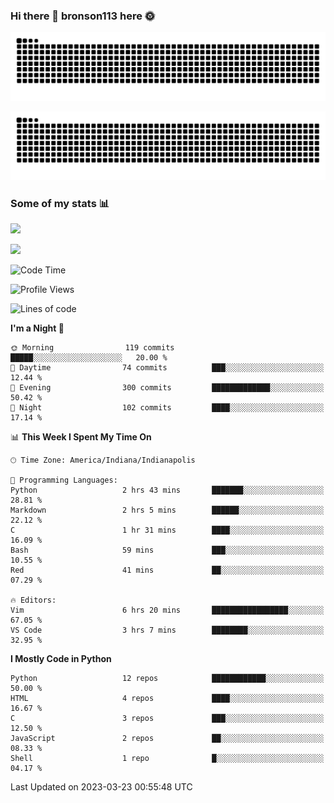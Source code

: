 ### Hi there 👋 bronson113 here 🌞
<div align="center">

![GitHub Snake Light](https://raw.githubusercontent.com/bronson113/bronson113/snake/github-snake.svg#gh-light-mode-only)

![GitHub Snake dark](https://raw.githubusercontent.com/bronson113/bronson113/snake/github-snake-dark.svg#gh-dark-mode-only)

</div>

### Some of my stats 📊
![](https://github-readme-stats-sigma-five.vercel.app/api?username=bronson113&theme=transparent&show_icons=true)

![](https://github-readme-stats-sigma-five.vercel.app/api/top-langs/?username=bronson113&theme=transparent&layout=compact&card_width=445)



<!--START_SECTION:waka-->
![Code Time](http://img.shields.io/badge/Code%20Time-134%20hrs%2027%20mins-blue)

![Profile Views](http://img.shields.io/badge/Profile%20Views-2-blue)

![Lines of code](https://img.shields.io/badge/From%20Hello%20World%20I%27ve%20Written-270.0%20thousand%20lines%20of%20code-blue)

**I'm a Night 🦉** 

```text
🌞 Morning                119 commits         █████░░░░░░░░░░░░░░░░░░░░   20.00 % 
🌆 Daytime                74 commits          ███░░░░░░░░░░░░░░░░░░░░░░   12.44 % 
🌃 Evening                300 commits         █████████████░░░░░░░░░░░░   50.42 % 
🌙 Night                  102 commits         ████░░░░░░░░░░░░░░░░░░░░░   17.14 % 
```


📊 **This Week I Spent My Time On** 

```text
🕑︎ Time Zone: America/Indiana/Indianapolis

💬 Programming Languages: 
Python                   2 hrs 43 mins       ███████░░░░░░░░░░░░░░░░░░   28.81 % 
Markdown                 2 hrs 5 mins        ██████░░░░░░░░░░░░░░░░░░░   22.12 % 
C                        1 hr 31 mins        ████░░░░░░░░░░░░░░░░░░░░░   16.09 % 
Bash                     59 mins             ███░░░░░░░░░░░░░░░░░░░░░░   10.55 % 
Red                      41 mins             ██░░░░░░░░░░░░░░░░░░░░░░░   07.29 % 

🔥 Editors: 
Vim                      6 hrs 20 mins       █████████████████░░░░░░░░   67.05 % 
VS Code                  3 hrs 7 mins        ████████░░░░░░░░░░░░░░░░░   32.95 % 
```

**I Mostly Code in Python** 

```text
Python                   12 repos            ████████████░░░░░░░░░░░░░   50.00 % 
HTML                     4 repos             ████░░░░░░░░░░░░░░░░░░░░░   16.67 % 
C                        3 repos             ███░░░░░░░░░░░░░░░░░░░░░░   12.50 % 
JavaScript               2 repos             ██░░░░░░░░░░░░░░░░░░░░░░░   08.33 % 
Shell                    1 repo              █░░░░░░░░░░░░░░░░░░░░░░░░   04.17 % 
```




 Last Updated on 2023-03-23 00:55:48 UTC
<!--END_SECTION:waka-->
